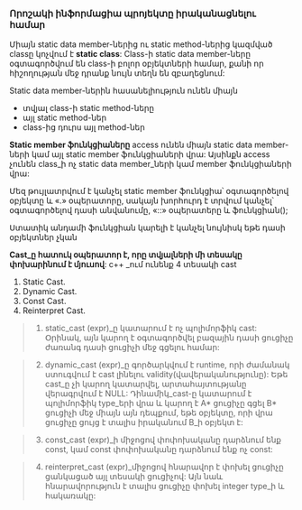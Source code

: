 ### Որոշակի ինֆորմացիա պրոյեկտը իրականացնելու համար

Միայն static data member-ներից ու static method-ներից կազմված
classը կոչվում է **static class**:
Class-ի static data member-ները օգտագործվում են class-ի բոլոր
օբյեկտների համար, քանի որ հիշողության մեջ դրանք նույն տեղն են զբաղեցնում:

Static data member-ներին հասանելիություն ունեն միայն
* տվյալ class-ի static method-ները
* այլ static method-ներ
* class-ից դուրս այլ method-ներ

**Static member ֆունկցիաները** access ունեն միայն static data member-ների կամ այլ static member ֆունկցիաների վրա: Այսինքն access չունեն class_ի ոչ static data member_ների կամ member ֆունկցիաների վրա:

Մեզ թույլատրվում է կանչել static member ֆունկցիա՝ օգտագործելով օբյեկտը և «.» օպերատորը, սակայն խորհուրդ է տրվում կանչել՝ օգտագործելով դասի անվանումը, «::» օպերատերը և ֆունկցիան();

Ստատիկ անդամի ֆունկցիան կարելի է կանչել նույնիսկ եթե դասի օբյեկտներ չկան

**Cast_ը հատուկ օպերատոր է, որը տվյալների մի տեսակը փոխարինում է մյուսով**:
c++ _ում ունենք 4 տեսակի cast
1) Static Cast.
2) Dynamic Cast.
3) Const Cast.
4) Reinterpret Cast.  

> 1. static_cast<type> (expr)_ը կատարում է ոչ պոլիմորֆիկ cast: Օրինակ, այն կարող է օգտագործվել բազային դասի ցուցիչը ժառանգ դասի ցուցիչի մեջ գցելու համար:

> 2. dynamic_cast<type> (expr)_ը գործարկվում է runtime, որի ժամանակ ստուգվում է cast լինելու validity(վավերականությունը): Եթե cast_ը չի կարող կատարվել, արտահայտությանը վերագրվում է NULL: Դինամիկ_cast-ը կատարում է պոլիմորֆիկ type_երի վրա և կարող է A* ցուցիչը գցել B* ցուցիչի մեջ միայն այն դեպքում, եթե օբյեկտը, որի վրա ցուցիչը ցույց է տալիս իրականում B_ի օբյեկտ է:

> 3. const_cast<type> (expr)_ի միջոցով փոփոխականը դարձնում ենք const, կամ const փոփոխականը դարձնում ենք ոչ const:

> 4. reinterpret_cast<type> (expr)_միջոցով հնարավոր է փոխել ցուցիչը ցանկացած այլ տեսակի ցուցիչով: Այն նաև հնարավորություն է տալիս ցուցիչը փոխել  integer type_ի և հակառակը: 
